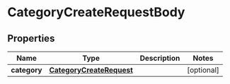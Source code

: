 

# CategoryCreateRequestBody


## Properties

| Name | Type | Description | Notes |
|------------ | ------------- | ------------- | -------------|
|**category** | [**CategoryCreateRequest**](CategoryCreateRequest.md) |  |  [optional] |



